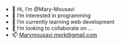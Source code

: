 - 👋 Hi, I’m @Mary-Mousavi
- 👀 I’m interested in programming
- 🌱 I’m currently learning web development
- 💞️ I’m looking to collaborate on ...
- 📫 Marymousavi.mprk@gmail.com

<!---
Mary-Mousavi/Mary-Mousavi is a ✨ special ✨ repository because its `README.md` (this file) appears on your GitHub profile.
You can click the Preview link to take a look at your changes.
--->
